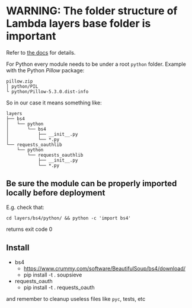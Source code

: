 # WARNING: The folder structure of Lambda layers base folder is important

Refer to [the docs](https://docs.aws.amazon.com/lambda/latest/dg/configuration-layers.html#configuration-layers-path) for details.

For Python every module needs to be under a root `python` folder. Example with the Python _Pillow_ package:

    pillow.zip
    │ python/PIL
    └ python/Pillow-5.3.0.dist-info

So in our case it means something like:

    layers
    ├── bs4
    │   └── python
    │       └── bs4
    │           ├── __init__.py
    │           └── *.py
    └── requests_oauthlib
        └── python
            └── requests_oauthlib
                ├── __init__.py
                └── *.py

## Be sure the module can be properly imported locally before deployment

E.g. check that:

    cd layers/bs4/python/ && python -c 'import bs4'

returns exit code 0

## Install

- bs4
  - https://www.crummy.com/software/BeautifulSoup/bs4/download/
  - pip install -t . soupsieve
- requests_oauth
  - pip install -t . requests_oauth

and remember to cleanup useless files like `pyc`, tests, etc
